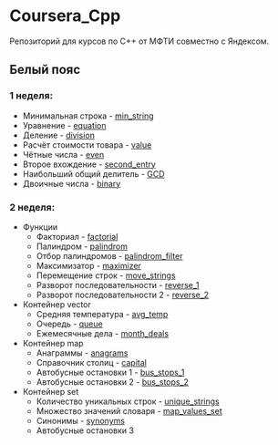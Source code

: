 # Coursera_Cpp
Репозиторий для курсов по C++ от МФТИ совместно с Яндексом.

## Белый пояс
### 1 неделя:
- Минимальная строка - [min_string](https://github.com/r-vvch/Coursera_Cpp/tree/master/White_belt/1_week/min_string "Перейти к расположению")
- Уравнение - [equation](https://github.com/r-vvch/Coursera_Cpp/tree/master/White_belt/1_week/equation "Перейти к расположению")
- Деление - [division](https://github.com/r-vvch/Coursera_Cpp/tree/master/White_belt/1_week/division "Перейти к расположению")
- Расчёт стоимости товара - [value](https://github.com/r-vvch/Coursera_Cpp/tree/master/White_belt/1_week/value "Перейти к расположению")
- Чётные числа - [even](https://github.com/r-vvch/Coursera_Cpp/tree/master/White_belt/1_week/even "Перейти к расположению")
- Второе вхождение - [second_entry](https://github.com/r-vvch/Coursera_Cpp/tree/master/White_belt/1_week/second_entry "Перейти к расположению")
- Наибольший общий делитель - [GCD](https://github.com/r-vvch/Coursera_Cpp/tree/master/White_belt/1_week/GCD "Перейти к расположению")
- Двоичные числа - [binary](https://github.com/r-vvch/Coursera_Cpp/tree/master/White_belt/1_week/binary "Перейти к расположению")

### 2 неделя:
- Функции
    - Факториал - [factorial](https://github.com/r-vvch/Coursera_Cpp/tree/master/White_belt/2_week/functions/factorial "Перейти к расположению")
    - Палиндром - [palindrom](https://github.com/r-vvch/Coursera_Cpp/tree/master/White_belt/2_week/functions/palindrom "Перейти к расположению")
    - Отбор палиндромов - [palindrom_filter](https://github.com/r-vvch/Coursera_Cpp/tree/master/White_belt/2_week/functions/palindrom_filter "Перейти к расположению")
    - Максимизатор - [maximizer](https://github.com/r-vvch/Coursera_Cpp/tree/master/White_belt/2_week/functions/maximizer "Перейти к расположению")
    - Перемещение строк - [move_strings](https://github.com/r-vvch/Coursera_Cpp/tree/master/White_belt/2_week/functions/move_strings "Перейти к расположению")
    - Разворот последовательности - [reverse_1](https://github.com/r-vvch/Coursera_Cpp/tree/master/White_belt/2_week/functions/reverse_1 "Перейти к расположению")
    - Разворот последовательности 2 - [reverse_2](https://github.com/r-vvch/Coursera_Cpp/tree/master/White_belt/2_week/functions/reverse_2 "Перейти к расположению")
- Контейнер vector
    - Средняя температура - [avg_temp](https://github.com/r-vvch/Coursera_Cpp/tree/master/White_belt/2_week/vector/avg_temp "Перейти к расположению")
    - Очередь - [queue](https://github.com/r-vvch/Coursera_Cpp/tree/master/White_belt/2_week/vector/queue "Перейти к расположению")
    - Ежемесячные дела - [month_deals](https://github.com/r-vvch/Coursera_Cpp/tree/master/White_belt/2_week/vector/month_deals "Перейти к расположению")
- Контейнер map
    - Анаграммы - [anagrams](https://github.com/r-vvch/Coursera_Cpp/tree/master/White_belt/2_week/map/anagrams "Перейти к расположению")
    - Справочник столиц - [capital](https://github.com/r-vvch/Coursera_Cpp/tree/master/White_belt/2_week/map/capital "Перейти к расположению")
    - Автобусные остановки 1 - [bus_stops_1](https://github.com/r-vvch/Coursera_Cpp/tree/master/White_belt/2_week/map/bus_stops_1 "Перейти к расположению")
    - Автобусные остановки 2 - [bus_stops_2](https://github.com/r-vvch/Coursera_Cpp/tree/master/White_belt/2_week/map/bus_stops_2 "Перейти к расположению")
- Контейнер set
    - Количество уникальных строк - [unique_strings](https://github.com/r-vvch/Coursera_Cpp/tree/master/White_belt/2_week/set/unique_strings "Перейти к расположению")
    - Множество значений словаря - [map_values_set](https://github.com/r-vvch/Coursera_Cpp/tree/master/White_belt/2_week/set/map_values_set "Перейти к расположению")
    - Синонимы - [synonyms](https://github.com/r-vvch/Coursera_Cpp/tree/master/White_belt/2_week/set/synonyms "Перейти к расположению")
    - Автобусные остановки 3
